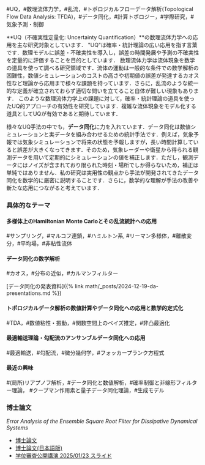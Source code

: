 <!-- put under h2 -->
#UQ，#数理流体力学，#乱流，#トポロジカルフローデータ解析(Topological Flow Data Analysis: TFDA)，#データ同化，#計算トポロジー，#学際研究，#気象予測・制御

**UQ（不確実性定量化: Uncertainty Quantification）**の数理流体力学への応用を主な研究対象としています．
"UQ"は確率・統計理論の広い応用を指す言葉です．数理モデルに誤差・不確実性を導入し，誤差の時間発展や予測の不確実性を定量的に評価することを目的としています．
数理流体力学は流体現象を数学の道具を使って調べる研究領域です．流体の運動は一般的な条件での数学解析の困難性，数値シミュレーションのコストの高さや初期値の誤差が発達するカオス性など理論から応用まで様々な課題を持っています．さらに，乱流のような統一的な定義が確立されておらず適切な問いを立てること自体が難しい現象もあります．
このような数理流体力学上の課題に対して，確率・統計理論の道具を使ったUQ的アプローチの有効性を研究しています．複雑な流体現象をモデル化する道具としてUQが有効であると期待しています．

様々なUQ手法の中でも，**データ同化**に力を入れています．データ同化は数値シミュレーションと実データを組み合わせるための統計手法です．例えば，気象予報では気象シミュレーションで将来の状態を予報しますが，長い時間計算していると誤差が大きくなってきます．そのため，気象レーダーや衛星から得られる観測データを用いて定期的にシミュレーションの値を補正します．ただし，観測データにはノイズが含まれており限られた時刻・場所でしか得らないため，補正は単純ではありません．私の研究は実用性の観点から手法が開発されてきたデータ同化を数学的に厳密に説明することです．さらに，数学的な理解が手法の改善や新たな応用につながると考えています．

### 具体的なテーマ
#### 多様体上のHamiltonian Monte Carloとその乱流統計への応用
#サンプリング，#マルコフ連鎖，#ハミルトン系, #リーマン多様体，#離散変分，#平均場，#非粘性流体

#### データ同化の数学解析
#カオス，#分布の近似，#カルマンフィルター

[データ同化の発表資料]({% link math/_posts/2024-12-19-da-presentations.md %})

#### トポロジカルデータ解析の数値計算やデータ同化への応用と数学的定式化
#TDA，#数値粘性・振動，#関数空間上のベイズ推定，#非凸最適化

#### 最適輸送理論・勾配流のアンサンブルデータ同化への応用
#最適輸送，#勾配流，#微分幾何学，#フォッカープランク方程式

#### 最近の興味
#(局所)リアプノフ解析，#データ同化と数値解析，#確率制御と非線形フィルター理論，
#クープマン作用素と量子データ同化理論，#生成モデル


### 博士論文
*Error Analysis of the Ensemble Square Root Filter for Dissipative Dynamical Systems*

- [博士論文](/math/pdf/thesis.pdf)
- [博士論文(日本語版)](/math/pdf/thesis_jp.pdf)
- [学位審査公開講演 2025/01/23 スライド](https://slides.com/kotatakeda/thesis-presentation)